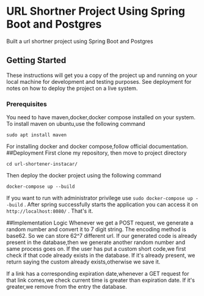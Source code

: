 # URL Shortner Project Using Spring Boot and Postgres
Built a url shortner project using Spring Boot and Postgres
## Getting Started
These instructions will get you a copy of the project up and running on your local machine for development and testing purposes. See deployment for notes on how to deploy the project on a live system.
### Prerequisites
You need to have maven,docker,docker compose installed on your system.
To install maven on ubuntu,use the following command
```
sudo apt install maven
```
For installing docker and docker compose,follow official documentation.
##Deployment
First clone my repository, then move to project directory
```
cd url-shortener-instacar/
```
Then deploy the docker project using the following command
```
docker-compose up --build
```
If you want to run with administrator privilege use ```sudo docker-compose up --build``` .
After spring successfully starts the application you can access it on ```http://localhost:8080/``` . That's it.

##Implementation Logic
Whenever we get a POST request, we generate a random number and convert it to 7 digit string. The encoding method is base62. So we can store 62^7 different url. If our generated code is already present in the database,then we generate another random number and same process goes on. If the user has put a custom short code,we first check if that code already exists in the database. If it's already present, we return saying the custom already exists,otherwise we save it. 

If a link has a corresponding expiration date,whenever a GET request for that link comes,we check current time is greater than expiration date. If it's greater,we remove from the entry the database.
